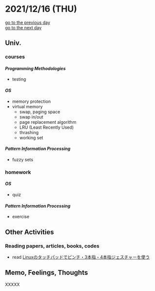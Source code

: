 # 2021/12/16 (THU)

<div class="date_jumper">
  <a class="link_wrapper" href="./15th.md"><div class="button">go to the previous day</div></a>
  <a class="link_wrapper" href="./17th.md"><div class="button">go to the next day</div></a>
</div>

## Univ.
### courses
#### *Programming Methodologies*
- testing

#### *OS*
- memory protection
- virtual memory
  - swap, paging space
  - swap in/out
  - page replacement algorithm
  - LRU (Least Recently Used)
  - thrashing
  - working set

#### *Pattern Information Processing*
- fuzzy sets

### homework
#### *OS*
- quiz
#### *Pattern Information Processing*
- exercise

## Other Activities
### Reading papers, articles, books, codes
- read [Linuxのタッチパッドでピンチ・3本指・4本指ジェスチャーを使う](https://qiita.com/onokatio/items/c386da501d11a9735915)

## Memo, Feelings, Thoughts
XXXXX